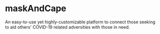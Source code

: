 # maskAndCape
An easy-to-use yet highly-customizable platform to connect those seeking to aid others' COVID-19 related adversities with those in need. 
